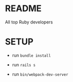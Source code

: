 # README

All top Ruby developers

# SETUP

* run `bundle install`

* run `rails s`

* run `bin/webpack-dev-server`
